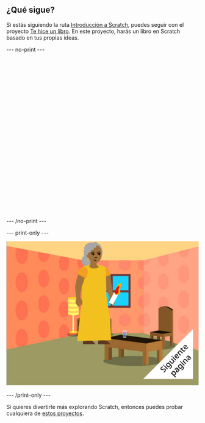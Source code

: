 ## ¿Qué sigue?

Si estás siguiendo la ruta [Introducción a Scratch](https://projects.raspberrypi.org/en/pathway/scratch-intro), puedes seguir con el proyecto [Te hice un libro](https://projects.raspberrypi.org/en/projects/i-made-you-a-book). En este proyecto, harás un libro en Scratch basado en tus propias ideas.

--- no-print ---
<div class="scratch-preview" style="margin-left: 15px;">
  <iframe allowtransparency="true" width="485" height="402" src="" frameborder="0"></iframe>
</div>

--- /no-print ---

--- print-only ---

![Un proyecto de 'Te hice un libro'.](images/book-cover.png)

--- /print-only ---

Si quieres divertirte más explorando Scratch, entonces puedes probar cualquiera de [estos proyectos](https://projects.raspberrypi.org/en/projects?software%5B%5D=scratch&curriculum%5B%5D=%201).


